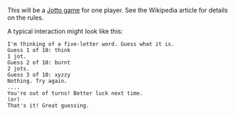This will be a [Jotto game](http://en.wikipedia.org/wiki/Jotto) for one player.
See the Wikipedia article for details on the rules.

A typical interaction might look like this:

    I'm thinking of a five-letter word. Guess what it is.
    Guess 1 of 10: think
    1 jot.
    Guess 2 of 10: burnt
    2 jots.
    Guess 3 of 10: xyzzy
    Nothing. Try again.
    ....
    You're out of turns! Better luck next time.
    (or)
    That's it! Great guessing.